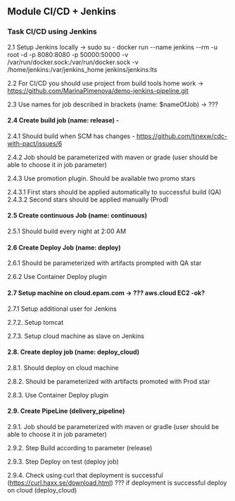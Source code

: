 ## Module CI/CD + Jenkins
### Task CI/CD using Jenkins

2.1 Setup Jenkins locally ->
sudo su -
docker run --name jenkins --rm -u root -d -p 8080:8080 -p 50000:50000 -v /var/run/docker.sock:/var/run/docker.sock -v /home/jenkins:/var/jenkins_home jenkins/jenkins:lts

2.2 For CI/CD you should use project from build tools home work -> https://github.com/MarinaPimenova/demo-jenkins-pipeline.git

2.3 Use names for job described in brackets (name: $nameOfJob)  -> ???


#### 2.4 Create build job (name: release) -

2.4.1 Should build when SCM has changes - 
https://github.com/tinexw/cdc-with-pact/issues/6

2.4.2 Job should be parameterized with maven or grade (user should be able to choose it in job parameter)

2.4.3 Use promotion plugin. Should be available two promo stars

2.4.3.1 First stars should be applied automatically to successful build (QA)
2.4.3.2 Second stars should be applied manually (Prod)

#### 2.5 Create continuous Job (name: continuous)

2.5.1 Should build every night at 2:00 AM

#### 2.6 Create Deploy Job (name: deploy)

2.6.1 Should be parameterized with artifacts prompted with QA star

2.6.2 Use Container Deploy plugin

#### 2.7 Setup machine on cloud.epam.com -> ??? aws.cloud EC2 -ok?

2.7.1 Setup additional user for Jenkins

2.7.2.    Setup tomcat

2.7.3.    Setup cloud machine as slave on Jenkins

#### 2.8. Create deploy job (name: deploy_cloud)

2.8.1.    Should deploy on cloud machine

2.8.2.    Should be parameterized with artifacts promoted with Prod star

2.8.3.    Use Container Deploy plugin

#### 2.9. Create PipeLine (delivery_pipeline)

2.9.1.    Job should be parameterized with maven or gradle (user should be able to choose it in job parameter)

2.9.2.    Step Build according to parameter (release)

2.9.3.    Step Deploy on test (deploy job)

2.9.4.    Check using curl that deployment is successful (https://curl.haxx.se/download.html)
??? if deployment is successful deploy on cloud (deploy_cloud) 

